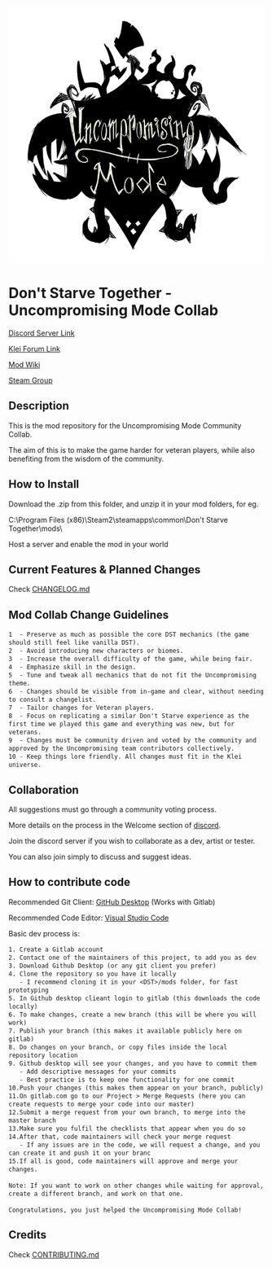 ![Uncompromising Logo](images/logo.png)

# Don't Starve Together - Uncompromising Mode Collab

[Discord Server Link](https://discord.gg/UF7FKpn)

[Klei Forum Link](https://forums.kleientertainment.com/forums/topic/111892-announcement-uncompromising-mode/)

[Mod Wiki](https://gitlab.com/uncompromising-survival/uncompromising-survival/wikis/home)

[Steam Group](https://steamcommunity.com/groups/UncompromisingDST)



## Description

This is the mod repository for the Uncompromising Mode Community Collab.

The aim of this is to make the game harder for veteran players, while also benefiting from the wisdom of the community.



## How to Install

Download the .zip from this folder, and unzip it in your mod folders, for eg.

C:\Program Files (x86)\Steam2\steamapps\common\Don't Starve Together\mods\

Host a server and enable the mod in your world



## Current Features & Planned Changes

Check [CHANGELOG.md](https://gitlab.com/uncompromising-survival/uncompromising-survival/blob/master/CHANGELOG.md)



## Mod Collab Change Guidelines

```
1  - Preserve as much as possible the core DST mechanics (the game should still feel like vanilla DST).
2  - Avoid introducing new characters or biomes.
3  - Increase the overall difficulty of the game, while being fair.
4  - Emphasize skill in the design.
5  - Tune and tweak all mechanics that do not fit the Uncompromising theme.
6  - Changes should be visible from in-game and clear, without needing to consult a changelist.
7  - Tailor changes for Veteran players.
8  - Focus on replicating a similar Don't Starve experience as the first time we played this game and everything was new, but for veterans.
9  - Changes must be community driven and voted by the community and approved by the Uncompromising team contributors collectively.
10 - Keep things lore friendly. All changes must fit in the Klei universe.
```


## Collaboration

All suggestions must go through a community voting process.

More details on the process in the Welcome section of [discord](https://discord.gg/UF7FKpn).

Join the discord server if you wish to collaborate as a dev, artist or tester.

You can also join simply to discuss and suggest ideas.


## How to contribute code

Recommended Git Client: [GitHub Desktop](https://desktop.github.com/) (Works with Gitlab)

Recommended Code Editor: [Visual Studio Code](https://code.visualstudio.com/)

Basic dev process is:
```
1. Create a Gitlab account
2. Contact one of the maintainers of this project, to add you as dev
3. Download Github Desktop (or any git client you prefer)
4. Clone the repository so you have it locally
   - I recommend cloning it in your <DST>/mods folder, for fast prototyping
5. In Github desktop clieant login to gitlab (this downloads the code locally)
6. To make changes, create a new branch (this will be where you will work)
7. Publish your branch (this makes it available publicly here on gitlab)
8. Do changes on your branch, or copy files inside the local repository location
9. Github desktop will see your changes, and you have to commit them
   - Add descriptive messages for your commits
   - Best practice is to keep one functionality for one commit 
10.Push your changes (this makes them appear on your branch, publicly)
11.On gitlab.com go to our Project > Merge Requests (here you can create requests to merge your code into our master)
12.Submit a merge request from your own branch, to merge into the master branch
13.Make sure you fulfil the checklists that appear when you do so
14.After that, code maintainers will check your merge request
   - If any issues are in the code, we will request a change, and you can create it and push it on your branc
15.If all is good, code maintainers will approve and merge your changes.

Note: If you want to work on other changes while waiting for approval, create a different branch, and work on that one.

Congratulations, you just helped the Uncompromising Mode Collab!
```

## Credits

Check [CONTRIBUTING.md](https://gitlab.com/uncompromising-survival/uncompromising-survival/blob/master/CONTRIBUTING.md)